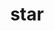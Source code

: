 ---
title: "star"
layout: cache
categories: [package, v0.22.1]
meta: {"versions": ["2.7.11a"], "compilers": ["gcc@=7.3.1"], "oss": ["amzn2"], "platforms": ["linux"], "targets": ["aarch64", "neoverse_n1", "x86_64_v3"], "stacks": ["aws-isc", "aws-isc-aarch64", "root"], "num_specs": 3, "num_specs_by_stack": {"root": 3, "aws-isc-aarch64": 2, "aws-isc": 1}}
spec_details: [{"hash": "ah6vfcvqy4vyt56dddohu7z7l5iwvmgs", "compiler": "gcc@=7.3.1", "versions": ["2.7.11a"], "os": "amzn2", "platform": "linux", "target": "aarch64", "variants": ["build_system=makefile"], "stacks": ["root", "aws-isc-aarch64"], "size": "-", "tarball": "https://binaries.spack.io/releases/v0.22.1/build_cache/linux-amzn2-aarch64/gcc-7.3.1/star-2.7.11a/linux-amzn2-aarch64-gcc-7.3.1-star-2.7.11a-ah6vfcvqy4vyt56dddohu7z7l5iwvmgs.spack"}, {"hash": "2er2xlfn4omnpkuq7r7w2s7xva7qcppv", "compiler": "gcc@=7.3.1", "versions": ["2.7.11a"], "os": "amzn2", "platform": "linux", "target": "neoverse_n1", "variants": ["build_system=makefile"], "stacks": ["root", "aws-isc-aarch64"], "size": "-", "tarball": "https://binaries.spack.io/releases/v0.22.1/build_cache/linux-amzn2-neoverse_n1/gcc-7.3.1/star-2.7.11a/linux-amzn2-neoverse_n1-gcc-7.3.1-star-2.7.11a-2er2xlfn4omnpkuq7r7w2s7xva7qcppv.spack"}, {"hash": "byrbczazyykmbnm5f2hwlcucfkqziv4i", "compiler": "gcc@=7.3.1", "versions": ["2.7.11a"], "os": "amzn2", "platform": "linux", "target": "x86_64_v3", "variants": ["build_system=makefile"], "stacks": ["aws-isc", "root"], "size": "-", "tarball": "https://binaries.spack.io/releases/v0.22.1/build_cache/linux-amzn2-x86_64_v3/gcc-7.3.1/star-2.7.11a/linux-amzn2-x86_64_v3-gcc-7.3.1-star-2.7.11a-byrbczazyykmbnm5f2hwlcucfkqziv4i.spack"}]
---